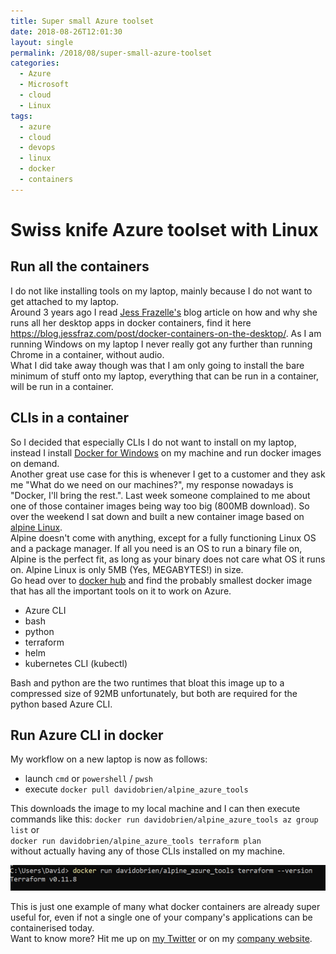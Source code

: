 ```yaml
---
title: Super small Azure toolset
date: 2018-08-26T12:01:30
layout: single
permalink: /2018/08/super-small-azure-toolset
categories:
  - Azure
  - Microsoft
  - cloud
  - Linux
tags:
  - azure
  - cloud
  - devops
  - linux
  - docker
  - containers
---
```


# Swiss knife Azure toolset with Linux

## Run all the containers

I do not like installing tools on my laptop, mainly because I do not want to get attached to my laptop. <br>
Around 3 years ago I read [Jess Frazelle's](https://twitter.com/jessfraz) blog article on how and why she runs all her desktop apps in docker containers, find it here <https://blog.jessfraz.com/post/docker-containers-on-the-desktop/>. As I am running Windows on my laptop I never really got any further than running Chrome in a container, without audio. <br>
What I did take away though was that I am only going to install the bare minimum of stuff onto my laptop, everything that can be run in a container, will be run in a container.

## CLIs in a container

So I decided that especially CLIs I do not want to install on my laptop, instead I install [Docker for Windows](https://www.docker.com/) on my machine and run docker images on demand. <br>
Another great use case for this is whenever I get to a customer and they ask me "What do we need on our machines?", my response nowadays is "Docker, I'll bring the rest.".
Last week someone complained to me about one of those container images being way too big (800MB download). So over the weekend I sat down and built a new container image based on [alpine Linux](https://hub.docker.com/_/alpine/). <br>
Alpine doesn't come with anything, except for a fully functioning Linux OS and a package manager. If all you need is an OS to run a binary file on, Alpine is the perfect fit, as long as your binary does not care what OS it runs on. Alpine Linux is only 5MB (Yes, MEGABYTES!) in size.<br>
Go head over to <a href="https://hub.docker.com/r/davidobrien/alpine_azure_tools" target="_blank">docker hub</a> and find the probably smallest docker image that has all the important tools on it to work on Azure.

* Azure CLI
* bash
* python
* terraform
* helm
* kubernetes CLI (kubectl)

Bash and python are the two runtimes that bloat this image up to a compressed size of 92MB unfortunately, but both are required for the python based Azure CLI.<br>

## Run Azure CLI in docker

My workflow on a new laptop is now as follows:

* launch `cmd` or `powershell` / `pwsh`
* execute `docker pull davidobrien/alpine_azure_tools`

This downloads the image to my local machine and I can then execute commands like this:
`docker run davidobrien/alpine_azure_tools az group list` or <br>
`docker run davidobrien/alpine_azure_tools terraform plan` <br>
without actually having any of those CLIs installed on my machine.

![alpine linux docker terraform](/media/2018/08/alpine_terraform.jpg)

This is just one example of many what docker containers are already super useful for, even if not a single one of your company's applications can be containerised today. <br>
Want to know more? Hit me up on [my Twitter](https://twitter.com/david_obrien) or on my [company website](https://davidobrienconsulting.com).